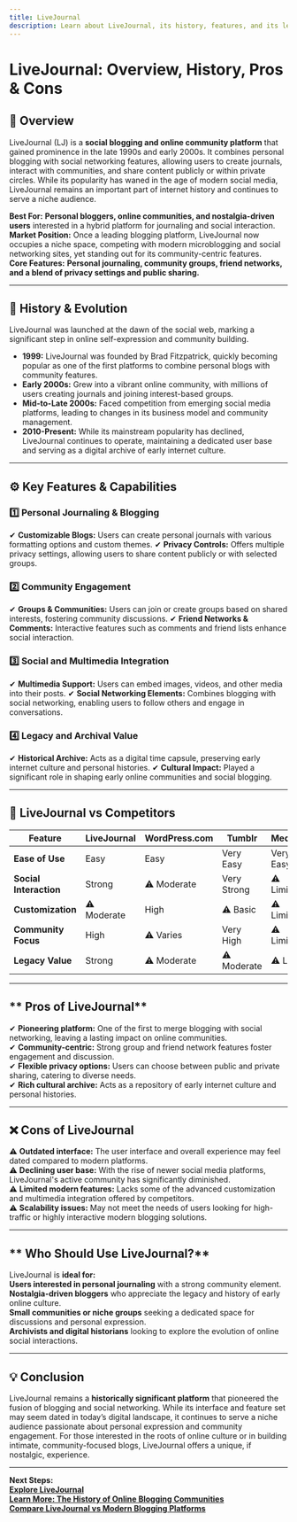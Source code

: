 ```yaml
---
title: LiveJournal
description: Learn about LiveJournal, its history, features, and its legacy as a social blogging platform.
---
```


# **LiveJournal: Overview, History, Pros & Cons**

## **📌 Overview**  
LiveJournal (LJ) is a **social blogging and online community platform** that gained prominence in the late 1990s and early 2000s. It combines personal blogging with social networking features, allowing users to create journals, interact with communities, and share content publicly or within private circles. While its popularity has waned in the age of modern social media, LiveJournal remains an important part of internet history and continues to serve a niche audience.

 **Best For:** **Personal bloggers, online communities, and nostalgia-driven users** interested in a hybrid platform for journaling and social interaction.  
 **Market Position:** Once a leading blogging platform, LiveJournal now occupies a niche space, competing with modern microblogging and social networking sites, yet standing out for its community-centric features.  
 **Core Features:** **Personal journaling, community groups, friend networks, and a blend of privacy settings and public sharing.**

---

## **📜 History & Evolution**  
LiveJournal was launched at the dawn of the social web, marking a significant step in online self-expression and community building.

- **1999:** LiveJournal was founded by Brad Fitzpatrick, quickly becoming popular as one of the first platforms to combine personal blogs with community features.
- **Early 2000s:** Grew into a vibrant online community, with millions of users creating journals and joining interest-based groups.
- **Mid-to-Late 2000s:** Faced competition from emerging social media platforms, leading to changes in its business model and community management.
- **2010-Present:** While its mainstream popularity has declined, LiveJournal continues to operate, maintaining a dedicated user base and serving as a digital archive of early internet culture.

---

## **⚙️ Key Features & Capabilities**

### **1️⃣ Personal Journaling & Blogging**
✔ **Customizable Blogs:** Users can create personal journals with various formatting options and custom themes.
✔ **Privacy Controls:** Offers multiple privacy settings, allowing users to share content publicly or with selected groups.

### **2️⃣ Community Engagement**
✔ **Groups & Communities:** Users can join or create groups based on shared interests, fostering community discussions.
✔ **Friend Networks & Comments:** Interactive features such as comments and friend lists enhance social interaction.

### **3️⃣ Social and Multimedia Integration**
✔ **Multimedia Support:** Users can embed images, videos, and other media into their posts.
✔ **Social Networking Elements:** Combines blogging with social networking, enabling users to follow others and engage in conversations.

### **4️⃣ Legacy and Archival Value**
✔ **Historical Archive:** Acts as a digital time capsule, preserving early internet culture and personal histories.
✔ **Cultural Impact:** Played a significant role in shaping early online communities and social blogging.

---

## **🔄 LiveJournal vs Competitors**

| Feature                 | LiveJournal        | WordPress.com      | Tumblr             | Medium            |
|-------------------------|--------------------|--------------------|--------------------|-------------------|
| **Ease of Use**         |  Easy            |  Easy            |  Very Easy       |  Very Easy      |
| **Social Interaction**  |  Strong          | ⚠ Moderate        |  Very Strong     | ⚠ Limited        |
| **Customization**       | ⚠ Moderate        |  High            | ⚠ Basic           | ⚠ Limited        |
| **Community Focus**     |  High            | ⚠ Varies          |  Very High       | ⚠ Limited        |
| **Legacy Value**        |  Strong          | ⚠ Moderate        | ⚠ Moderate        | ⚠ Low            |

---

## ** Pros of LiveJournal**  
✔ **Pioneering platform:** One of the first to merge blogging with social networking, leaving a lasting impact on online communities.  
✔ **Community-centric:** Strong group and friend network features foster engagement and discussion.  
✔ **Flexible privacy options:** Users can choose between public and private sharing, catering to diverse needs.  
✔ **Rich cultural archive:** Acts as a repository of early internet culture and personal histories.

---

## **❌ Cons of LiveJournal**  
⚠ **Outdated interface:** The user interface and overall experience may feel dated compared to modern platforms.  
⚠ **Declining user base:** With the rise of newer social media platforms, LiveJournal's active community has significantly diminished.  
⚠ **Limited modern features:** Lacks some of the advanced customization and multimedia integration offered by competitors.  
⚠ **Scalability issues:** May not meet the needs of users looking for high-traffic or highly interactive modern blogging solutions.

---

## ** Who Should Use LiveJournal?**  
LiveJournal is **ideal for:**  
 **Users interested in personal journaling** with a strong community element.  
 **Nostalgia-driven bloggers** who appreciate the legacy and history of early online culture.  
 **Small communities or niche groups** seeking a dedicated space for discussions and personal expression.  
 **Archivists and digital historians** looking to explore the evolution of online social interactions.

---

## **💡 Conclusion**  
LiveJournal remains a **historically significant platform** that pioneered the fusion of blogging and social networking. While its interface and feature set may seem dated in today’s digital landscape, it continues to serve a niche audience passionate about personal expression and community engagement. For those interested in the roots of online culture or in building intimate, community-focused blogs, LiveJournal offers a unique, if nostalgic, experience.

---

 **Next Steps:**  
 **[Explore LiveJournal](https://www.livejournal.com/)**  
 **[Learn More: The History of Online Blogging Communities](#)**  
 **[Compare LiveJournal vs Modern Blogging Platforms](#)**
